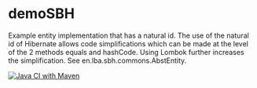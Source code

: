 # demoSBH
Example entity implementation that has a natural id. The use of the natural id of Hibernate allows code simplifications which can be made at the level of the 2 methods equals and hashCode. Using Lombok further increases the simplification. See en.lba.sbh.commons.AbstEntity.

[![Java CI with Maven](https://github.com/laubaude/demoSBH/actions/workflows/maven.yml/badge.svg)](https://github.com/laubaude/demoSBH/actions/workflows/maven.yml)



